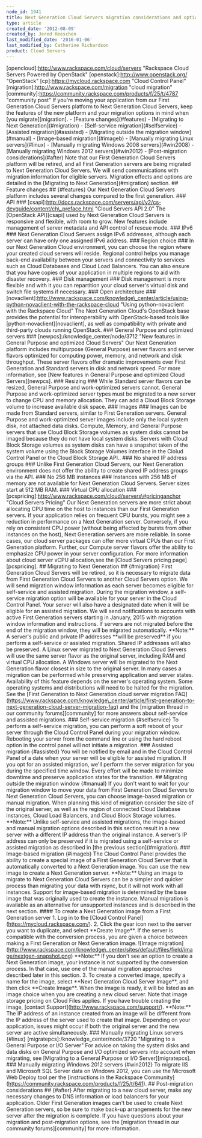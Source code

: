 ```yaml
---
node_id: 1941
title: Next Generation Cloud Servers migration considerations and options
type: article
created_date: '2012-08-09'
created_by: Jered Heeschen
last_modified_date: '2016-01-06'
last_modified_by: Catherine Richardson
product: Cloud Servers
---
```


\[opencloud\]:http://www.rackspace.com/cloud/servers "Rackspace Cloud
Servers Powered by OpenStack" \[openstack\]:http://www.openstack.org/
"OpenStack" \[cp\]:https://mycloud.rackspace.com "Cloud Control Panel"
\[migration\]:http://www.rackspace.com/migration "cloud migration"
\[community\]:https://community.rackspace.com/products/f/25/t/4787
"community post" If you're moving your application from our First
Generation Cloud Servers platform to Next Generation Cloud Servers, keep
the features of the new platform and your migration options in mind when
\[you migrate\]\[migration\]. - \[Feature changes\](\#features) -
\[Migrating to Next Generation\](\#migration) - \[Self-service
migration\](\#selfservice) - \[Assisted migration\](\#assisted) -
\[Migrating outside the migration window\](\#manual) - \[Image-based
migration\](\#imageb) - \[Manually migrating Linux servers\](\#linux) -
\[Manually migrating Windows 2008 servers\](\#win2008) - \[Manually
migrating Windows 2012 servers\](\#win2012) - \[Post-migration
considerations\](\#after) Note that our First Generation Cloud Servers
platform will be retired, and all First Generation servers are being
migrated to Next Generation Cloud Servers. We will send communications
with migration information for eligible servers. Migration effects and
options are detailed in the \[Migrating to Next
Generation\](\#migration) section. \#\# Feature changes \#\#
{\#features} Our Next Generation Cloud Servers platform includes several
changes compared to the first generation. \#\#\# API \#\#\#
\[csapi\]:http://docs.rackspace.com/servers/api/v2/cs-devguide/content/ch\_preface.html
"Cloud Servers API 2.0" The \[OpenStack API\]\[csapi\] used by Next
Generation Cloud Servers is responsive and flexible, with room to grow.
New features include management of server metadata and API control of
rescue mode. \#\#\# IPv6 \#\#\# Next Generation Cloud Servers assign
IPv6 addresses, although each server can have only one assigned IPv6
address. \#\#\# Region choice \#\#\# In our Next Generation Cloud
environment, you can choose the region where your created cloud servers
will reside. Regional control helps you manage back-end availability
between your servers and connectivity to services such as Cloud
Databases and Cloud Load Balancers. You can also ensure that you have
copies of your application in multiple regions to aid with disaster
recovery. \#\#\# Disk management \#\#\# Disk management is more flexible
and with it you can repartition your cloud server's virtual disk and
switch file systems if necessary. \#\#\# Open architecture \#\#\#
\[novaclient\]:http://www.rackspace.com/knowledge\_center/article/using-python-novaclient-with-the-rackspace-cloud
"Using python-novaclient with the Rackspace Cloud" The Next Generation
Cloud's OpenStack base provides the potential for interoperability with
OpenStack-based tools like \[python-novaclient\]\[novaclient\], as well
as compatibility with private and third-party clouds running OpenStack.
\#\#\# General Purpose and optimized servers \#\#\#
\[newpcs\]:/knowledge\_center/node/3712 "New features in General Purpose
and optimized Cloud Servers" Our Next Generation platform includes
multipurpose (General Purpose) server flavors and server flavors
optimized for computing power, memory, and network and disk throughput.
These server flavors offer dramatic improvements over First Generation
and Standard servers in disk and network speed. For more information,
see \[New features in General Purpose and optimized Cloud
Servers\]\[newpcs\]. \#\#\# Resizing \#\#\# While Standard server
flavors can be resized, General Purpose and work-optimized servers
cannot. General Purpose and work-optimized server types must be migrated
to a new server to change CPU and memory allocation. They can add a
Cloud Block Storage volume to increase available disk space. \#\#\#
Images \#\#\# Images can be made from Standard servers, similar to First
Generation servers. General Purpose and work-optimized server images
include only the local system disk, not attached data disks. Compute,
Memory, and General Purpose servers that use Cloud Block Storage volumes
as system disks cannot be imaged because they do not have local system
disks. Servers with Cloud Block Storage volumes as system disks can have
a snapshot taken of the system volume using the Block Storage Volumes
interface in the Clolud Control Panel or the Cloud Block Storage API..
\#\#\# No shared IP address groups \#\#\# Unlike First Generation Cloud
Servers, our Next Generation environment does not offer the ability to
create shared IP address groups via the API. \#\#\# No 256 MB instances
\#\#\# Instances with 256 MB of memory are not available for Next
Generation Cloud Servers. Server sizes start at 512 MB RAM. \#\#\#
Virtual CPU allocation \#\#\#
\[pcspricing\]:http://www.rackspace.com/cloud/servers\#pricinganchor
"Cloud Servers Pricing" Our Next Generation servers are more strict
about allocating CPU time on the host to instances than our First
Generation servers. If your application relies on frequent CPU bursts,
you might see a reduction in performance on a Next Generation server.
Conversely, if you rely on consistent CPU power (without being affected
by bursts from other instances on the host), Next Generation servers are
more reliable. In some cases, our cloud server packages can offer more
virtual CPUs than our First Generation platform. Further, our Compute
server flavors offer the ability to emphasize CPU power in your server
configuration. For more information about cloud server vCPU
allocation,see the \[Cloud Servers pricing page\]\[pcspricing\]. \#\#
Migrating to Next Generation \#\# {\#migration} First Generation Cloud
Servers will be retired, so it is necessary to migrate data from First
Generation Cloud Servers to another Cloud Servers option. We will send
migration window information as each server becomes eligible for
self-service and assisted migration. During the migration window, a
self-service migration option will be available for your server in the
Cloud Control Panel. Your server will also have a designated date when
it will be eligible for an assisted migration. We will send
notifications to accounts with active First Generation servers starting
in January, 2015 with migration window information and instructions. If
servers are not migrated before the end of the migration window, they
will be migrated automatically. \*\*Note:\*\* A server's public and
private IP addresses \*\*will be preserved\*\* if you perform a
self-service or assisted migration. Shared IP addresses will also be
preserved. A Linux server migrated to Next Generation Cloud Servers will
use the same server flavor as the original server, including RAM and
virtual CPU allocation. A Windows server will be migrated to the Next
Generation flavor closest in size to the original server. In many cases
a migration can be performed while preserving application and server
states. Availability of this feature depends on the server's operating
system. Some operating systems and distributions will need to be halted
for the migration. See the \[First Generation to Next Generation cloud
server migration
FAQ\](https://www.rackspace.com/knowledge\_center/article/first-generation-to-next-generation-cloud-server-migration-faq)
and the \[migration thread in our community forums\]\[community\] for
more answers about self-service and assisted migrations. \#\#\#
Self-service migration {\#selfservice} To perform a self-service
migration, you can perform a soft reboot of your server through the
Cloud Control Panel during your migration window. Rebooting your server
from the command line or using the hard reboot option in the control
panel will not initiate a migration. \#\#\# Assisted migration
{\#assisted} You will be notified by email and in the Cloud Control
Panel of a date when your server will be eligible for assisted
migration. If you opt for an assisted migration, we'll perform the
server migration for you during the specified time window. Every effort
will be made to minimize downtime and preserve application states for
the transition. \#\# Migrating outside the migration window {\#manual}
If you don't want to wait for your migration window to move your data
from First Generation Cloud Servers to Next Generation Cloud Servers,
you can choose image-based migration or manual migration. When planning
this kind of migration consider the size of the original server, as well
as the region of connected Cloud Database instances, Cloud Load
Balancers, and Cloud Block Storage volumes. \*\*Note:\*\* Unlike
self-service and assisted migrations, the image-based and manual
migration options described in this section result in a new server with
a different IP address than the original instance. A server's IP address
can only be preserved if it is migrated using a self-service or assisted
migration as described in \[the previous section\](\#migration). \#\#\#
Image-based migration {\#imageb} The Cloud Control Panel provides the
ability to create a special image of a First Generation Cloud Server
that is automatically converted to a Next Generation image. You can use
the new image to create a Next Generation server. \*\*Note:\*\* Using an
image to migrate to Next Generation Cloud Servers can be a simpler and
quicker process than migrating your data with rsync, but it will not
work with all instances. Support for image-based migration is determined
by the base image that was originally used to create the instance.
Manual migration is available as an alternative for unsupported
instances and is described in the next section. \#\#\#\# To create a
Next Generation image from a First Generation server 1. Log in to the
\[Cloud Control Panel\](https://mycloud.rackspace.com/). 2. Click the
gear icon next to the server you want to duplicate, and select
\*\*Create Image\*\*. If the server is compatible with the conversion
process, you are given a choice between making a First Generation or
Next Generation image. !\[Image
migration\](http://www.rackspace.com/knowledge\_center/sites/default/files/field/image/nextgen-snapshot.png)
\*\*Note:\*\* If you don't see an option to create a Next Generation
image, your instance is not supported by the conversion process. In that
case, use one of the manual migration approaches described later in this
section. 3. To create a converted image, specify a name for the image,
select \*\*Next Generation Cloud Server Image\*\*, and then click
\*\*Create Image\*\*. When the image is ready, it will be listed as an
image choice when you are creating a new cloud server. Note that image
storage pricing on Cloud Files applies. If you have trouble creating the
image, \[contact Support\](http://www.rackspace.com/support/).
\*\*Note:\*\* The IP address of an instance created from an image will
be different from the IP address of the server used to create that
image. Depending on your application, issues might occur if both the
original server and the new server are active simultaneously. \#\#\#
Manually migrating Linux servers {\#linux}
\[migratepcs\]:/knowledge\_center/node/3720 "Migrating to a General
Purpose or I/O Server" For advice on taking the system disks and data
disks on General Purpose and I/O optimized servers into account when
migrating, see \[Migrating to a General Purpose or I/O
Server\]\[migratepcs\]. \#\#\# Manually migrating Windows 2012 servers
{\#win2012} To migrate IIS and Microsoft SQL Server data on Windows
2012, you can use the Microsoft Web Deploy tool per the \[instructions
in the Rackspace
Community\](https://community.rackspace.com/products/f/25/t/641). \#\#
Post-migration considerations \#\# {\#after} After migrating to a new
cloud server, make any necessary changes to DNS information or load
balancers for your application. Older First Generation images can't be
used to create Next Generation servers, so be sure to make back-up
arrangements for the new server after the migration is complete. If you
have questions about your migration and post-migration options, see the
\[migration thread in our community forums\]\[community\] for more
information.

